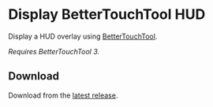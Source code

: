 # Display BetterTouchTool HUD

Display a HUD overlay using [BetterTouchTool](https://folivora.ai/).

_Requires BetterTouchTool 3._

## Download

Download from the [latest release](https://github.com/mirka/keyboard-maestro-plugin-actions/releases/latest).
